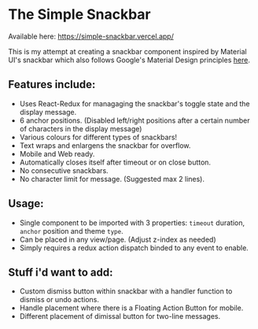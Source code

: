 # The Simple Snackbar

Available here: https://simple-snackbar.vercel.app/

This is my attempt at creating a snackbar component inspired by Material UI's snackbar which also follows Google's Material Design principles [here](https://material.io/components/snackbars).

## Features include:

- Uses React-Redux for managaging the snackbar's toggle state and the display message.
- 6 anchor positions. (Disabled left/right positions after a certain number of characters in the display message)
- Various colours for different types of snackbars!
- Text wraps and enlargens the snackbar for overflow.
- Mobile and Web ready.
- Automatically closes itself after timeout or on close button.
- No consecutive snackbars.
- No character limit for message. (Suggested max 2 lines).

## Usage:

- Single component to be imported with 3 properties: `timeout` duration, `anchor` position and theme `type`.
- Can be placed in any view/page. (Adjust z-index as needed)
- Simply requires a redux action dispatch binded to any event to enable.

## Stuff i'd want to add:

- Custom dismiss button within snackbar with a handler function to dismiss or undo actions.
- Handle placement where there is a Floating Action Button for mobile.
- Different placement of dimissal button for two-line messages.
